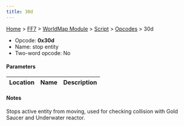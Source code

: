 ```yaml
---
title: 30d
---
```


[Home](/ff7-flat-wiki/Main%20Page.md) > [FF7](/ff7-flat-wiki/FF7.md) > [WorldMap Module](/ff7-flat-wiki/FF7/WorldMap%20Module.md) > [Script](/ff7-flat-wiki/FF7/WorldMap%20Module/Script.md) > [Opcodes](/ff7-flat-wiki/FF7/WorldMap%20Module/Script/Opcodes.md) > 30d

-   Opcode: **0x30d**
-   Name: stop entity
-   Two-word opcode: No

#### Parameters

| Location | Name | Description |
|:--------:|:----:|:-----------:|

#### Notes

Stops active entity from moving, used for checking collision with Gold
Saucer and Underwater reactor.
